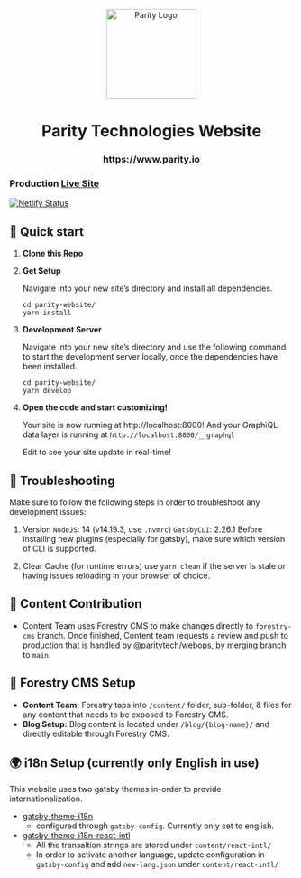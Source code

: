 <p align="center">
  <a href="https://www.parity.io">
    <img alt="Parity Logo" src="https://www.parity.io/images/parity_logo_light.png" width="160" />
  </a>
</p>
<h1 align="center">
  Parity Technologies Website
</h1>
<h3 align="center">
  https://www.parity.io
</h3>

### Production [Live Site](https://www.parity.io)

[![Netlify Status](https://api.netlify.com/api/v1/badges/18555313-f0d7-4189-8176-b27ed50e17fa/deploy-status)](https://app.netlify.com/sites/parity-prod/deploys)

## 🚀 Quick start

1.  **Clone this Repo**

2.  **Get Setup**

    Navigate into your new site’s directory and install all dependencies.

    ```shell
    cd parity-website/
    yarn install
    ```

3.  **Development Server**

    Navigate into your new site’s directory and use the following command to start the development server locally, once the dependencies have been installed.

    ```shell
    cd parity-website/
    yarn develop
    ```

4.  **Open the code and start customizing!**

    Your site is now running at http://localhost:8000!
    And your GraphiQL data layer is running at `http://localhost:8000/__graphql`

    Edit to see your site update in real-time!

## 🧰 Troubleshooting

Make sure to follow the following steps in order to troubleshoot any development issues:

1. Version
   `NodeJS`: 14 (v14.19.3, use `.nvmrc`)
   `GatsbyCLI`: 2.26.1
   Before installing new plugins (especially for gatsby), make sure which version of CLI is supported.

2. Clear Cache (for runtime errors)
   use `yarn clean` if the server is stale or having issues reloading in your browser of choice.

## 📝 Content Contribution

- Content Team uses Forestry CMS to make changes directly to `forestry-cms` branch. Once finished, Content team requests a review and push to production that is handled by @paritytech/webops, by merging branch to `main`.

## 🎋 Forestry CMS Setup

- **Content Team:** Forestry taps into `/content/` folder, sub-folder, & files for any content that needs to be exposed to Forestry CMS.
- **Blog Setup:** Blog content is located under `/blog/{blog-name}/` and directly editable through Forestry CMS.

## 🌍 i18n Setup (currently only English in use)

This website uses two gatsby themes in-order to provide internationalization.

- [gatsby-theme-i18n](https://www.gatsbyjs.com/plugins/gatsby-theme-i18n/)
  - configured through `gatsby-config`. Currently only set to english.
- [gatsby-theme-i18n-react-intl](https://www.gatsbyjs.com/plugins/gatsby-theme-i18n-react-intl/?=gatsby-theme-i18n-react-intl)
  - All the transaltion strings are stored under `content/react-intl/`
  - In order to activate another language, update configuration in `gatsby-config` and add `new-lang.json` under `content/react-intl/`
